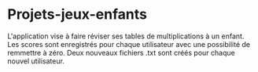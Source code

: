 # Projets-jeux-enfants
L'application vise à faire réviser ses tables de multiplications à un enfant.
Les scores sont enregistrés pour chaque utilisateur avec une possibilité de remmettre à zéro.
Deux nouveaux fichiers .txt sont créés pour chaque nouvel utilisateur.